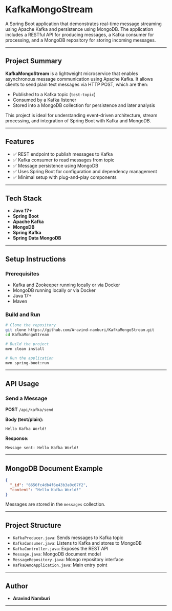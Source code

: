 # KafkaMongoStream

A Spring Boot application that demonstrates real-time message streaming using Apache Kafka and persistence using MongoDB. The application includes a RESTful API for producing messages, a Kafka consumer for processing, and a MongoDB repository for storing incoming messages.

---

## Project Summary

**KafkaMongoStream** is a lightweight microservice that enables asynchronous message communication using Apache Kafka. It allows clients to send plain text messages via HTTP POST, which are then:
- Published to a Kafka topic (`test-topic`)
- Consumed by a Kafka listener
- Stored into a MongoDB collection for persistence and later analysis

This project is ideal for understanding event-driven architecture, stream processing, and integration of Spring Boot with Kafka and MongoDB.

---

## Features

- ✅ REST endpoint to publish messages to Kafka
- ✅ Kafka consumer to read messages from topic
- ✅ Message persistence using MongoDB
- ✅ Uses Spring Boot for configuration and dependency management
- ✅ Minimal setup with plug-and-play components

---

## Tech Stack

- **Java 17+**
- **Spring Boot**
- **Apache Kafka**
- **MongoDB**
- **Spring Kafka**
- **Spring Data MongoDB**

---

## Setup Instructions

### Prerequisites
- Kafka and Zookeeper running locally or via Docker
- MongoDB running locally or via Docker
- Java 17+
- Maven

### Build and Run

```bash
# Clone the repository
git clone https://github.com/Aravind-namburi/KafkaMongoStream.git
cd KafkaMongoStream

# Build the project
mvn clean install

# Run the application
mvn spring-boot:run
```

---

## API Usage

### Send a Message

**POST** `/api/kafka/send`

**Body (text/plain):**
```
Hello Kafka World!
```

**Response:**
```
Message sent: Hello Kafka World!
```

---

## MongoDB Document Example

```json
{
  "_id": "6656fc4db4f6e43b3a0c67f2",
  "content": "Hello Kafka World!"
}
```

Messages are stored in the `messages` collection.

---

## Project Structure

- `KafkaProducer.java`: Sends messages to Kafka topic
- `KafkaConsumer.java`: Listens to Kafka and stores to MongoDB
- `KafkaController.java`: Exposes the REST API
- `Message.java`: MongoDB document model
- `MessageRepository.java`: Mongo repository interface
- `KafkaDemoApplication.java`: Main entry point

---

## Author

- **Aravind Namburi**
---
